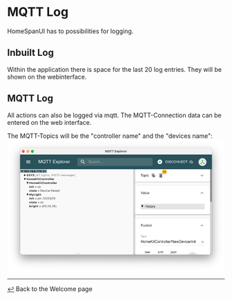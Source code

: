 # MQTT Log

HomeSpanUI has to possibilities for logging.

## Inbuilt Log
Within the application there is space for the last 20 log entries.
They will be shown on the webinterface.

## MQTT Log
All actions can also be logged via mqtt. The MQTT-Connection data can be entered on the web interface.

The MQTT-Topics will be the "controller name" and the "devices name":
![alt text](https://github.com/datjan/HomeSpanUI/blob/main/docs/images/mqtt_example.png?raw=true)


---

[↩️](../README.md) Back to the Welcome page

